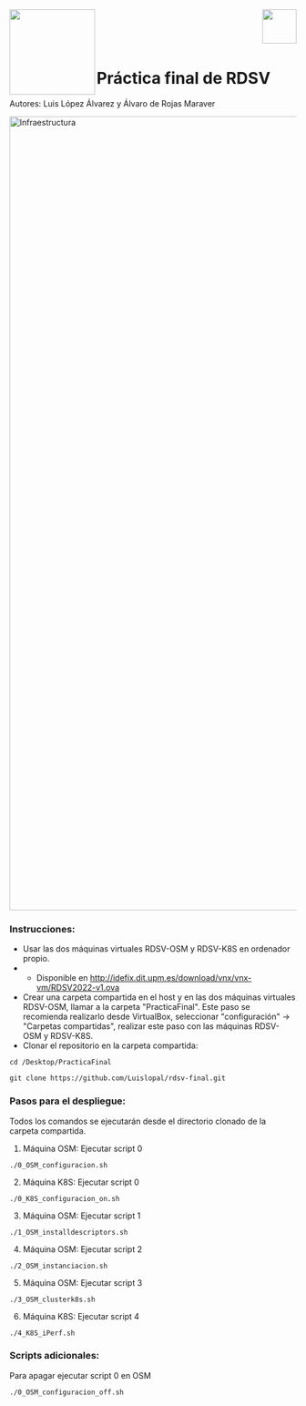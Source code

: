 <img  align="left" width="150" style="float: left;" src="https://www.upm.es/sfs/Rectorado/Gabinete%20del%20Rector/Logos/UPM/CEI/LOGOTIPO%20leyenda%20color%20JPG%20p.png">
<img  align="right" width="60" style="float: right;" src="http://www.dit.upm.es/figures/logos/ditupm-big.gif">

<br/><br/><br/>

# Práctica final de RDSV
Autores: Luis López Álvarez y Álvaro de Rojas Maraver

<img width="1395" alt="Infraestructura" src="https://user-images.githubusercontent.com/105986456/216118337-e11710e1-2a81-46bf-8f75-eb3921a15caf.png">

### Instrucciones:
 * Usar las dos máquinas virtuales RDSV-OSM y RDSV-K8S en ordenador propio. 
 * * Disponible en http://idefix.dit.upm.es/download/vnx/vnx-vm/RDSV2022-v1.ova
 * Crear una carpeta compartida en el host y en las dos máquinas virtuales RDSV-OSM, llamar a la carpeta "PracticaFinal". Este paso se recomienda realizarlo desde VirtualBox, seleccionar "configuración" -> "Carpetas compartidas", realizar este paso con las máquinas RDSV-OSM y RDSV-K8S.
 * Clonar el repositorio en la carpeta compartida:
```
cd /Desktop/PracticaFinal
```
```
git clone https://github.com/Luislopal/rdsv-final.git
```

### Pasos para el despliegue:
Todos los comandos se ejecutarán desde el directorio clonado de la carpeta compartida.
1. Máquina OSM: Ejecutar script 0
```
./0_OSM_configuracion.sh
```
2. Máquina K8S: Ejecutar script 0
```
./0_K8S_configuracion_on.sh
```
3. Máquina OSM: Ejecutar script 1 
```
./1_OSM_installdescriptors.sh
```
4. Máquina OSM: Ejecutar script 2
```
./2_OSM_instanciacion.sh
```
5. Máquina OSM: Ejecutar script 3 
```
./3_OSM_clusterk8s.sh
```
6. Máquina K8S: Ejecutar script 4
```
./4_K8S_iPerf.sh
```

### Scripts adicionales:

Para apagar ejecutar script 0 en OSM
```
./0_OSM_configuracion_off.sh
```
